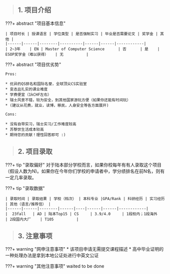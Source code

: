 > ## **1. 项目介绍**

???+ abstract "项目基本信息" 

    | 项目时长 | 授课语言 | 学位类型 | 是否强制实习 | 毕业是否需要论文 | 奖学金 | 其他 |
    |------|------|--------|----------|------|------|------------|
    | 2~3年    | EN | Master of Computer Science      | 否      | 是    | ESOP奖学金（难以获得）   | 无          |

???+ abstract "项目优劣势" 

    Pros:
    
    * 优异的QS排名和国际名誉，全球顶尖CS实验室
    * 变态且扎实的课业难度
    * 学费便宜（1kCHF左右）
    * 瑞士风景不错，较为安全，到其他国家游玩方便（如果你还能有时间玩）
    * (建议从花费，就业，读博，移民，人身安全等各方面展开)
    
    Cons:

    * 没有自带实习，瑞士实习/工作难度较高
    * 苏黎世生活成本较高
    * 期待您的贡献！理性回答即可 :)

> ## **2. 项目录取**

???+ tip "录取偏好"
    对于陆本部分学校而言，如果你校每年有有人录取这个项目（假设人数为N)。如果你在今年你们学校的申请者中，学分绩排名在前N名，则有一定几率录取。

???+ tip "录取数据"

    | 录取时间 | 录取结果 | 学校（档次） | 本科专业 |GPA/Rank | 科研经历 | 实习经历 | 其他（语言/推荐信） |
    |------|------|--------|------|----|------|------|------------|
    |  23fall   | AD | 陆本Top15 | CS     | 3.9/4.0     | 1段校内；1段海外    | 2段国内大厂    | T105          |


> ## **3. 注意事项**

???+ warning "网申注意事项"
    * 该项目申请无需提交课程描述
    * 高中毕业证明的一种处理办法是拿到本地公证处进行中英文公证

???+ warning "其他注意事项"
    waited to be done

